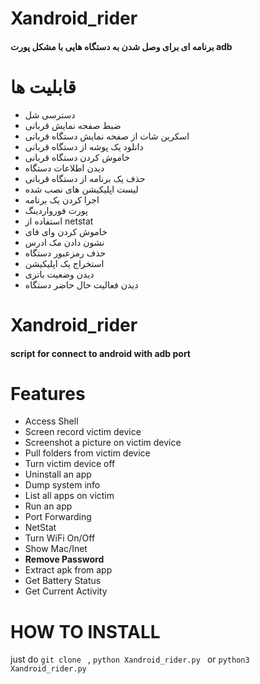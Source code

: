 # Xandroid_rider
#### برنامه ای برای وصل شدن به دستگاه هایی با مشکل پورت adb

# قابلیت ها
* دسترسی شل
* ضبط صفحه نمایش قربانی
* اسکرین شات از صفحه نمایش دستگاه قربانی
* دانلود یک پوشه از دستگاه قربانی
* خاموش کردن دستگاه قربانی
* دیدن اطلاعات دستگاه
* حذف یک برنامه از دستگاه قربانی
* لیست اپلیکیشن های نصب شده
* اجرا کردن یک برنامه
* پورت فورواردینگ
* استفاده از netstat
* خاموش کردن وای فای
* نشون دادن مک ادرس
* حذف رمزعبور دستگاه
* استخراج یک اپلیکیشن
* دیدن وضعیت باتری
* دیدن فعالیت حال حاضر دستگاه





# Xandroid_rider
#### script for connect to android with adb port


# Features
* Access Shell
* Screen record victim device
* Screenshot a picture on victim device
* Pull folders from victim device
* Turn victim device off
* Uninstall an app
* Dump system info
* List all apps on victim
* Run an app
* Port Forwarding
* NetStat
* Turn WiFi On/Off
* Show Mac/Inet
* __Remove Password__
* Extract apk from app  
* Get Battery Status
* Get Current Activity



# HOW TO INSTALL
just do ``` git clone  ``` , ```python Xandroid_rider.py ``` or ```python3 Xandroid_rider.py ```
